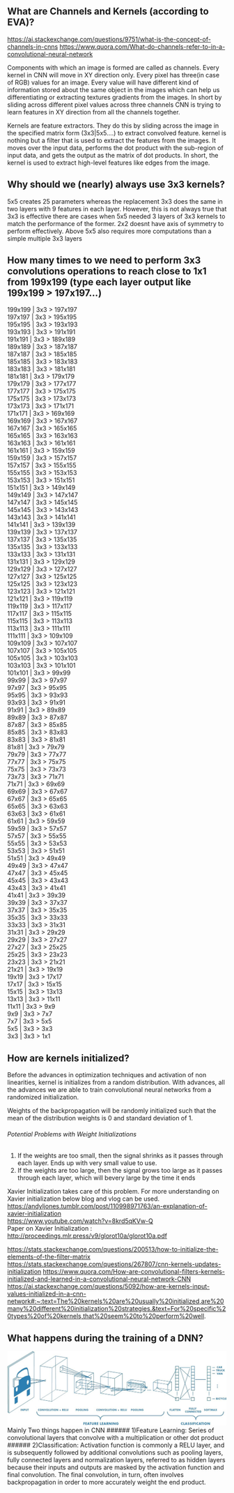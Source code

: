 ## What are Channels and Kernels (according to EVA)?
https://ai.stackexchange.com/questions/9751/what-is-the-concept-of-channels-in-cnns
https://www.quora.com/What-do-channels-refer-to-in-a-convolutional-neural-network

Components with which an image is formed are called as channels. Every kernel in CNN will move in XY direction only. Every pixel has three(in case of RGB) values for an image. Every value will have different kind of information stored about the same object in the images which can help us differentiating or extracting textures gradients from the images. In short by sliding across different pixel values across three channels CNN is trying to learn features in XY direction from all the channels together.

Kernels are feature extractors. They do this by sliding across the image in the specified matrix form (3x3|5x5....) to extract convolved feature. kernel is nothing but a filter that is used to extract the features from the images. It moves over the input data, performs the dot product with the sub-region of input data, and gets the output as the matrix of dot products.  In short, the kernel is used to extract high-level features like edges from the image.


## Why should we (nearly) always use 3x3 kernels?
5x5 creates 25 parameters whereas the replacement 3x3 does the same in two layers with 9 features in each layer. However, this is not always true that 3x3 is effective there are cases when 5x5 needed 3 layers of 3x3 kernels to match the performance of the former.
2x2 doesnt have axis of symmetry to perform effectively.
Above 5x5 also requires more computations than a simple multiple 3x3 layers

## How many times to we need to perform 3x3 convolutions operations to reach close to 1x1 from 199x199 (type each layer output like 199x199 > 197x197...)

199x199 | 3x3 > 197x197         
197x197 | 3x3 > 195x195         
195x195 | 3x3 > 193x193         
193x193 | 3x3 > 191x191         
191x191 | 3x3 > 189x189         
189x189 | 3x3 > 187x187         
187x187 | 3x3 > 185x185         
185x185 | 3x3 > 183x183         
183x183 | 3x3 > 181x181         
181x181 | 3x3 > 179x179         
179x179 | 3x3 > 177x177         
177x177 | 3x3 > 175x175         
175x175 | 3x3 > 173x173         
173x173 | 3x3 > 171x171         
171x171 | 3x3 > 169x169         
169x169 | 3x3 > 167x167         
167x167 | 3x3 > 165x165         
165x165 | 3x3 > 163x163         
163x163 | 3x3 > 161x161         
161x161 | 3x3 > 159x159         
159x159 | 3x3 > 157x157         
157x157 | 3x3 > 155x155         
155x155 | 3x3 > 153x153         
153x153 | 3x3 > 151x151         
151x151 | 3x3 > 149x149         
149x149 | 3x3 > 147x147         
147x147 | 3x3 > 145x145         
145x145 | 3x3 > 143x143         
143x143 | 3x3 > 141x141         
141x141 | 3x3 > 139x139         
139x139 | 3x3 > 137x137         
137x137 | 3x3 > 135x135         
135x135 | 3x3 > 133x133         
133x133 | 3x3 > 131x131         
131x131 | 3x3 > 129x129         
129x129 | 3x3 > 127x127         
127x127 | 3x3 > 125x125         
125x125 | 3x3 > 123x123         
123x123 | 3x3 > 121x121         
121x121 | 3x3 > 119x119         
119x119 | 3x3 > 117x117         
117x117 | 3x3 > 115x115         
115x115 | 3x3 > 113x113         
113x113 | 3x3 > 111x111         
111x111 | 3x3 > 109x109         
109x109 | 3x3 > 107x107         
107x107 | 3x3 > 105x105         
105x105 | 3x3 > 103x103         
103x103 | 3x3 > 101x101         
101x101 | 3x3 > 99x99         
99x99   | 3x3 > 97x97         
97x97   | 3x3 > 95x95         
95x95   | 3x3 > 93x93         
93x93   | 3x3 > 91x91         
91x91   | 3x3 > 89x89         
89x89   | 3x3 > 87x87                
87x87   | 3x3 > 85x85         
85x85   | 3x3 > 83x83         
83x83   | 3x3 > 81x81         
81x81   | 3x3 > 79x79         
79x79   | 3x3 > 77x77         
77x77   | 3x3 > 75x75         
75x75   | 3x3 > 73x73         
73x73   | 3x3 > 71x71         
71x71   | 3x3 > 69x69         
69x69   | 3x3 > 67x67         
67x67   | 3x3 > 65x65         
65x65   | 3x3 > 63x63         
63x63   | 3x3 > 61x61         
61x61   | 3x3 > 59x59         
59x59   | 3x3 > 57x57         
57x57   | 3x3 > 55x55         
55x55   | 3x3 > 53x53         
53x53   | 3x3 > 51x51         
51x51   | 3x3 > 49x49         
49x49   | 3x3 > 47x47                  
47x47   | 3x3 > 45x45         
45x45   | 3x3 > 43x43         
43x43   | 3x3 > 41x41         
41x41   | 3x3 > 39x39         
39x39   | 3x3 > 37x37         
37x37   | 3x3 > 35x35         
35x35   | 3x3 > 33x33         
33x33   | 3x3 > 31x31                  
31x31   | 3x3 > 29x29         
29x29   | 3x3 > 27x27         
27x27   | 3x3 > 25x25         
25x25   | 3x3 > 23x23         
23x23   | 3x3 > 21x21         
21x21   | 3x3 > 19x19         
19x19   | 3x3 > 17x17         
17x17   | 3x3 > 15x15         
15x15   | 3x3 > 13x13         
13x13   | 3x3 > 11x11         
11x11   | 3x3 > 9x9         
9x9     | 3x3 > 7x7         
7x7     | 3x3 > 5x5         
5x5     | 3x3 > 3x3         
3x3     | 3x3 > 1x1         

## How are kernels initialized? 
Before the advances in optimization techniques and activation of non linearities, kernel is initializes from a random distribution. With advances, all the advances we are able to train convolutional neural networks from a randomized initialization.

Weights of the backpropagation will be randomly initialized such that the mean of the distribution weights is 0 and standard deviation of 1.

###### Potential Problems with Weight Initializations
1) If the weights are too small, then the signal shrinks as it passes through each layer. Ends up with very small value to use.      
2) If the weights are too large, then the signal grows too large as it passes through each layer, which will bevery large by the time it ends    

Xavier Initialization takes care of this problem. For more understanding on Xavier initialization below blog and vlog can be used.      
https://andyljones.tumblr.com/post/110998971763/an-explanation-of-xavier-initialization     
https://www.youtube.com/watch?v=8krd5qKVw-Q    
Paper on Xavier Initialization : http://proceedings.mlr.press/v9/glorot10a/glorot10a.pdf

https://stats.stackexchange.com/questions/200513/how-to-initialize-the-elements-of-the-filter-matrix
https://stats.stackexchange.com/questions/267807/cnn-kernels-updates-initialization
https://www.quora.com/How-are-convolutional-filters-kernels-initialized-and-learned-in-a-convolutional-neural-network-CNN
https://ai.stackexchange.com/questions/5092/how-are-kernels-input-values-initialized-in-a-cnn-network#:~:text=The%20kernels%20are%20usually%20initialized,are%20many%20different%20initialization%20strategies.&text=For%20specific%20types%20of%20kernels,that%20seem%20to%20perform%20well.

## What happens during the training of a DNN?

<img src="images/1_vkQ0hXDaQv57sALXAJquxA.jpeg"  />                            
Mainly Two things happen in CNN                         
###### 1)Feature Learning:                                         
Series of convolutional layers that convolve with a multiplication or other dot product                                
###### 2)Classification:                                                   
Activation function is commonly a RELU layer, and is subsequently followed by additional convolutions such as pooling layers, fully connected layers and normalization layers, referred to as hidden layers because their inputs and outputs are masked by the activation function and final convolution.                                                      
The final convolution, in turn, often involves backpropagation in order to more accurately weight the end product.                                   




